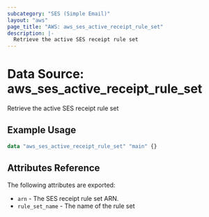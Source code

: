 ```yaml
---
subcategory: "SES (Simple Email)"
layout: "aws"
page_title: "AWS: aws_ses_active_receipt_rule_set"
description: |-
  Retrieve the active SES receipt rule set
---
```


# Data Source: aws_ses_active_receipt_rule_set

Retrieve the active SES receipt rule set

## Example Usage

```terraform
data "aws_ses_active_receipt_rule_set" "main" {}
```

## Attributes Reference

The following attributes are exported:

* `arn` - The SES receipt rule set ARN.
* `rule_set_name` - The name of the rule set
